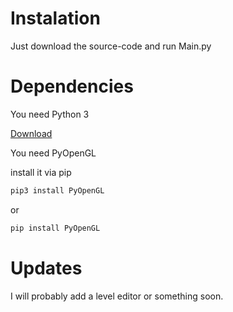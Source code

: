 # Instalation
Just download the source-code and run Main.py

# Dependencies

You need Python 3

[Download](https://www.python.org/downloads/release/python-385/)

You need PyOpenGL

install it via pip

``` bash
pip3 install PyOpenGL
```

or

```bash
pip install PyOpenGL
```

# Updates

I will probably add a level editor or something soon. 
